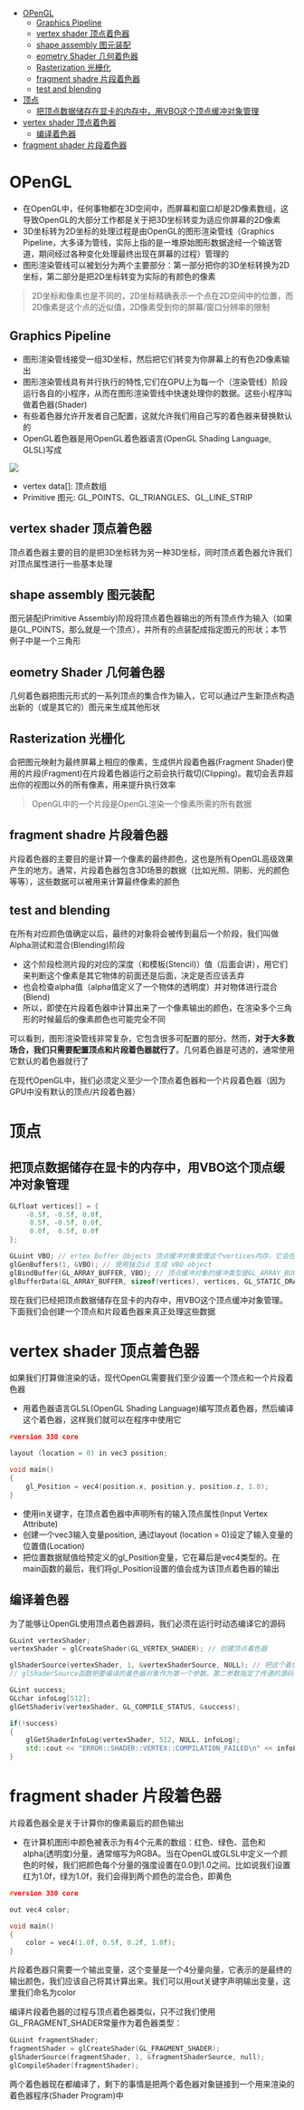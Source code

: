 - [OPenGL](#opengl)
  - [Graphics Pipeline](#graphics-pipeline)
  - [vertex shader 顶点着色器](#vertex-shader-顶点着色器)
  - [shape assembly 图元装配](#shape-assembly-图元装配)
  - [eometry Shader 几何着色器](#eometry-shader-几何着色器)
  - [Rasterization 光栅化](#rasterization-光栅化)
  - [fragment shadre 片段着色器](#fragment-shadre-片段着色器)
  - [test and blending](#test-and-blending)
- [顶点](#顶点)
  - [把顶点数据储存在显卡的内存中，用VBO这个顶点缓冲对象管理](#把顶点数据储存在显卡的内存中用vbo这个顶点缓冲对象管理)
- [vertex shader 顶点着色器](#vertex-shader-顶点着色器-1)
  - [编译着色器](#编译着色器)
- [fragment shader 片段着色器](#fragment-shader-片段着色器)

# OPenGL

- 在OpenGL中，任何事物都在3D空间中，而屏幕和窗口却是2D像素数组，这导致OpenGL的大部分工作都是关于把3D坐标转变为适应你屏幕的2D像素
- 3D坐标转为2D坐标的处理过程是由OpenGL的图形渲染管线（Graphics Pipeline，大多译为管线，实际上指的是一堆原始图形数据途经一个输送管道，期间经过各种变化处理最终出现在屏幕的过程）管理的
- 图形渲染管线可以被划分为两个主要部分：第一部分把你的3D坐标转换为2D坐标，第二部分是把2D坐标转变为实际的有颜色的像素

> 2D坐标和像素也是不同的，2D坐标精确表示一个点在2D空间中的位置，而2D像素是这个点的近似值，2D像素受到你的屏幕/窗口分辨率的限制

## Graphics Pipeline

- 图形渲染管线接受一组3D坐标，然后把它们转变为你屏幕上的有色2D像素输出
- 图形渲染管线具有并行执行的特性,它们在GPU上为每一个（渲染管线）阶段运行各自的小程序，从而在图形渲染管线中快速处理你的数据。这些小程序叫做着色器(Shader)
- 有些着色器允许开发者自己配置，这就允许我们用自己写的着色器来替换默认的
- OpenGL着色器是用OpenGL着色器语言(OpenGL Shading Language, GLSL)写成

![](./img/img1.png )

- vertex data[]: 顶点数组
- Primitive 图元: GL_POINTS、GL_TRIANGLES、GL_LINE_STRIP

## vertex shader 顶点着色器

顶点着色器主要的目的是把3D坐标转为另一种3D坐标，同时顶点着色器允许我们对顶点属性进行一些基本处理


## shape assembly 图元装配

图元装配(Primitive Assembly)阶段将顶点着色器输出的所有顶点作为输入（如果是GL_POINTS，那么就是一个顶点），并所有的点装配成指定图元的形状；本节例子中是一个三角形

## eometry Shader 几何着色器

几何着色器把图元形式的一系列顶点的集合作为输入，它可以通过产生新顶点构造出新的（或是其它的）图元来生成其他形状

## Rasterization 光栅化

会把图元映射为最终屏幕上相应的像素，生成供片段着色器(Fragment Shader)使用的片段(Fragment)在片段着色器运行之前会执行裁切(Clipping)。裁切会丢弃超出你的视图以外的所有像素，用来提升执行效率

> OpenGL中的一个片段是OpenGL渲染一个像素所需的所有数据

## fragment shadre 片段着色器

片段着色器的主要目的是计算一个像素的最终颜色，这也是所有OpenGL高级效果产生的地方。通常，片段着色器包含3D场景的数据（比如光照、阴影、光的颜色等等），这些数据可以被用来计算最终像素的颜色

## test and blending

在所有对应颜色值确定以后，最终的对象将会被传到最后一个阶段，我们叫做Alpha测试和混合(Blending)阶段

- 这个阶段检测片段的对应的深度（和模板(Stencil)）值（后面会讲），用它们来判断这个像素是其它物体的前面还是后面，决定是否应该丢弃
- 也会检查alpha值（alpha值定义了一个物体的透明度）并对物体进行混合(Blend)
- 所以，即使在片段着色器中计算出来了一个像素输出的颜色，在渲染多个三角形的时候最后的像素颜色也可能完全不同

可以看到，图形渲染管线非常复杂，它包含很多可配置的部分。然而，**对于大多数场合，我们只需要配置顶点和片段着色器就行了**。几何着色器是可选的，通常使用它默认的着色器就行了

在现代OpenGL中，我们必须定义至少一个顶点着色器和一个片段着色器（因为GPU中没有默认的顶点/片段着色器）

# 顶点

## 把顶点数据储存在显卡的内存中，用VBO这个顶点缓冲对象管理

```cpp
GLfloat vertices[] = {
    -0.5f, -0.5f, 0.0f,
     0.5f, -0.5f, 0.0f,
     0.0f,  0.5f, 0.0f
};

GLuint VBO; // ertex Buffer Objects 顶点缓冲对象管理这个vertices内存，它会在GPU内存中储存大量顶点　这个缓冲有一个独一无二的ID
glGenBuffers(1, &VBO); // 使用独立id 生成 VBO object
glBindBuffer(GL_ARRAY_BUFFER, VBO); // 顶点缓冲对象的缓冲类型是GL_ARRAY_BUFFER glBindBuffer函数把新创建的缓冲绑定到GL_ARRAY_BUFFER
glBufferData(GL_ARRAY_BUFFER, sizeof(vertices), vertices, GL_STATIC_DRAW); // 把之前定义的顶点数据复制到缓冲的内存
```

现在我们已经把顶点数据储存在显卡的内存中，用VBO这个顶点缓冲对象管理。下面我们会创建一个顶点和片段着色器来真正处理这些数据

# vertex shader 顶点着色器

如果我们打算做渲染的话，现代OpenGL需要我们至少设置一个顶点和一个片段着色器

- 用着色器语言GLSL(OpenGL Shading Language)编写顶点着色器，然后编译这个着色器，这样我们就可以在程序中使用它

```c
#version 330 core

layout (location = 0) in vec3 position;

void main()
{
    gl_Position = vec4(position.x, position.y, position.z, 1.0);
}
```
- 使用in关键字，在顶点着色器中声明所有的输入顶点属性(Input Vertex Attribute)
- 创建一个vec3输入变量position, 通过layout (location = 0)设定了输入变量的位置值(Location)
- 把位置数据赋值给预定义的gl_Position变量，它在幕后是vec4类型的。在main函数的最后，我们将gl_Position设置的值会成为该顶点着色器的输出


## 编译着色器

为了能够让OpenGL使用顶点着色器源码，我们必须在运行时动态编译它的源码

```cpp
GLuint vertexShader;
vertexShader = glCreateShader(GL_VERTEX_SHADER); // 创建顶点着色器

glShaderSource(vertexShader, 1, &vertexShaderSource, NULL); // 把这个着色器源码附加到着色器对象
// glShaderSource函数把要编译的着色器对象作为第一个参数。第二参数指定了传递的源码字符串数量，这里只有一个。第三个参数是顶点着色器真正的源码，第四个参数我们先设置为NULL

GLint success;
GLchar infoLog[512];
glGetShaderiv(vertexShader, GL_COMPILE_STATUS, &success);

if(!success)
{
    glGetShaderInfoLog(vertexShader, 512, NULL, infoLog);
    std::cout << "ERROR::SHADER::VERTEX::COMPILATION_FAILED\n" << infoLog << std::endl;
}
```

# fragment shader 片段着色器

片段着色器全是关于计算你的像素最后的颜色输出

- 在计算机图形中颜色被表示为有4个元素的数组：红色、绿色、蓝色和alpha(透明度)分量，通常缩写为RGBA。当在OpenGL或GLSL中定义一个颜色的时候，我们把颜色每个分量的强度设置在0.0到1.0之间。比如说我们设置红为1.0f，绿为1.0f，我们会得到两个颜色的混合色，即黄色

```c
#version 330 core

out vec4 color;

void main()
{
    color = vec4(1.0f, 0.5f, 0.2f, 1.0f);
}
```

片段着色器只需要一个输出变量，这个变量是一个4分量向量，它表示的是最终的输出颜色，我们应该自己将其计算出来。我们可以用out关键字声明输出变量，这里我们命名为color

编译片段着色器的过程与顶点着色器类似，只不过我们使用GL_FRAGMENT_SHADER常量作为着色器类型：

```cpp
GLuint fragmentShader;
fragmentShader = glCreateShader(GL_FRAGMENT_SHADER);
glShaderSource(fragmentShader, 1, &fragmentShaderSource, null);
glCompileShader(fragmentShader);
```

两个着色器现在都编译了，剩下的事情是把两个着色器对象链接到一个用来渲染的着色器程序(Shader Program)中
